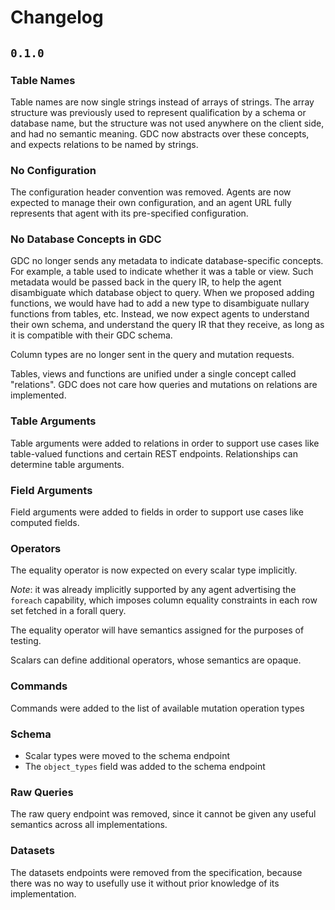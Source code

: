 # Changelog

## `0.1.0`

### Table Names

Table names are now single strings instead of arrays of strings. The array structure was previously used to represent qualification by a schema or database name, but the structure was not used anywhere on the client side, and had no semantic meaning. GDC now abstracts over these concepts, and expects relations to be named by strings.

### No Configuration

The configuration header convention was removed. Agents are now expected to manage their own configuration, and an agent URL fully represents that agent with its pre-specified configuration.

### No Database Concepts in GDC

GDC no longer sends any metadata to indicate database-specific concepts. For example, a table used to indicate whether it was a table or view. Such metadata would be passed back in the query IR, to help the agent disambiguate which database object to query. When we proposed adding functions, we would have had to add a new type to disambiguate nullary functions from tables, etc. Instead, we now expect agents to understand their own schema, and understand the query IR that they receive, as long as it is compatible with their GDC schema.

Column types are no longer sent in the query and mutation requests.

Tables, views and functions are unified under a single concept called "relations". GDC does not care how queries and mutations on relations are implemented.

### Table Arguments

Table arguments were added to relations in order to support use cases like table-valued functions and certain REST endpoints. Relationships can determine table arguments.

### Field Arguments

Field arguments were added to fields in order to support use cases like computed fields.

### Operators

The equality operator is now expected on every scalar type implicitly. 

_Note_: it was already implicitly supported by any agent advertising the `foreach` capability, which imposes column equality constraints in each row set fetched in a forall query.

The equality operator will have semantics assigned for the purposes of testing.

Scalars can define additional operators, whose semantics are opaque.

### Commands

Commands were added to the list of available mutation operation types

### Schema

- Scalar types were moved to the schema endpoint
- The `object_types` field was added to the schema endpoint

### Raw Queries

The raw query endpoint was removed, since it cannot be given any useful semantics across all implementations.

### Datasets

The datasets endpoints were removed from the specification, because there was no way to usefully use it without prior knowledge of its implementation.
